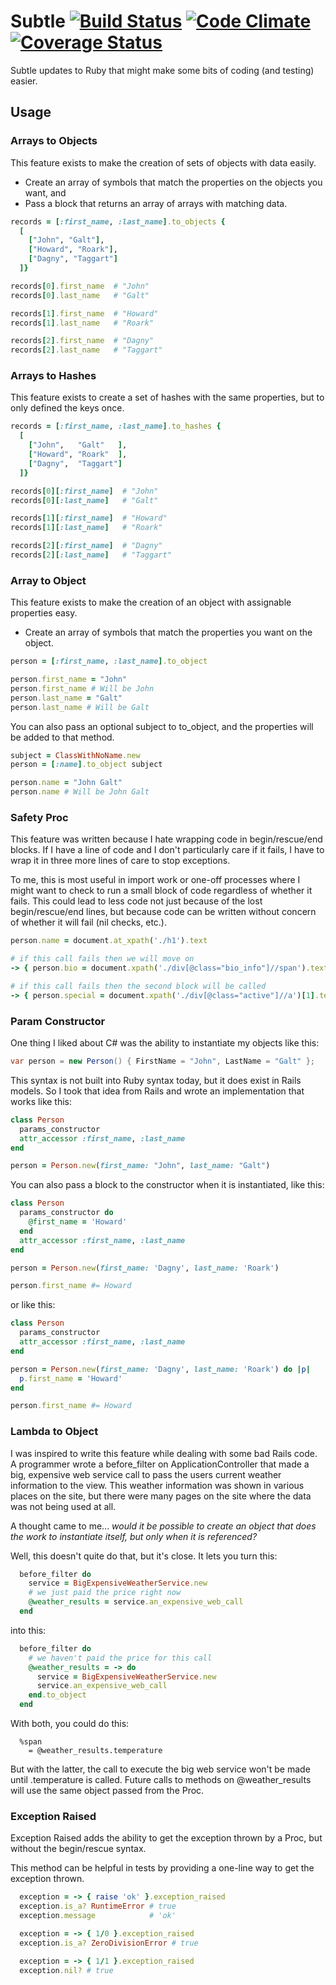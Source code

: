 # Subtle [![Build Status](https://secure.travis-ci.org/darrencauthon/subtle.png?branch=master)](http://travis-ci.org/darrencauthon/subtle) [![Code Climate](https://codeclimate.com/github/darrencauthon/subtle.png)](https://codeclimate.com/github/darrencauthon/subtle) [![Coverage Status](https://coveralls.io/repos/darrencauthon/subtle/badge.png?branch=master)](https://coveralls.io/r/darrencauthon/subtle)

Subtle updates to Ruby that might make some bits of coding (and testing) easier.

## Usage

### Arrays to Objects

This feature exists to make the creation of sets of objects with data easily.

* Create an array of symbols that match the properties on the objects you want, and
* Pass a block that returns an array of arrays with matching data. 

````ruby
records = [:first_name, :last_name].to_objects { 
  [
    ["John", "Galt"], 
    ["Howard", "Roark"],
    ["Dagny", "Taggart"]
  ]}

records[0].first_name  # "John"
records[0].last_name   # "Galt"

records[1].first_name  # "Howard"
records[1].last_name   # "Roark"

records[2].first_name  # "Dagny"
records[2].last_name   # "Taggart"
````

### Arrays to Hashes

This feature exists to create a set of hashes with the same properties, but to only defined the keys once.

````ruby
records = [:first_name, :last_name].to_hashes {
  [
    ["John",   "Galt"   ],
    ["Howard", "Roark"  ],
    ["Dagny",  "Taggart"]
  ]}

records[0][:first_name]  # "John"
records[0][:last_name]   # "Galt"

records[1][:first_name]  # "Howard"
records[1][:last_name]   # "Roark"

records[2][:first_name]  # "Dagny"
records[2][:last_name]   # "Taggart"
````

### Array to Object

This feature exists to make the creation of an object with assignable properties easy.

* Create an array of symbols that match the properties you want on the object.

````ruby
person = [:first_name, :last_name].to_object

person.first_name = "John"
person.first_name # Will be John
person.last_name = "Galt"
person.last_name # Will be Galt
````

You can also pass an optional subject to to_object, and the properties will be added to that method.
````ruby
subject = ClassWithNoName.new
person = [:name].to_object subject

person.name = "John Galt"
person.name # Will be John Galt
````
### Safety Proc

This feature was written because I hate wrapping code in begin/rescue/end blocks.  If I have a line of code and I don't particularly care if it fails, I have to wrap it in three more lines of care to stop exceptions.

To me, this is most useful in import work or one-off processes where I might want to check to run a small block of code regardless of whether it fails.  This could lead to less code not just because of the lost begin/rescue/end lines, but because code can be written without concern of whether it will fail (nil checks, etc.).

````ruby
person.name = document.at_xpath('./h1').text

# if this call fails then we will move on
-> { person.bio = document.xpath('./div[@class="bio_info"]//span').text }.call_safely

# if this call fails then the second block will be called
-> { person.special = document.xpath('./div[@class="active"]//a')[1].text == "special" }.call_safely { person.special = false }
````

### Param Constructor

One thing I liked about C# was the ability to instantiate my objects like this:

````c#
var person = new Person() { FirstName = "John", LastName = "Galt" };
````

This syntax is not built into Ruby syntax today, but it does exist in Rails models.  So I took that idea from Rails and wrote an implementation that works like this:

````ruby
class Person
  params_constructor
  attr_accessor :first_name, :last_name
end

person = Person.new(first_name: "John", last_name: "Galt")
````

You can also pass a block to the constructor when it is instantiated, like this:

````ruby
class Person
  params_constructor do
    @first_name = 'Howard'
  end
  attr_accessor :first_name, :last_name
end

person = Person.new(first_name: 'Dagny', last_name: 'Roark')

person.first_name #= Howard

````

or like this:

````ruby
class Person
  params_constructor
  attr_accessor :first_name, :last_name
end

person = Person.new(first_name: 'Dagny', last_name: 'Roark') do |p|
  p.first_name = 'Howard'
end

person.first_name #= Howard

````

### Lambda to Object

I was inspired to write this feature while dealing with some bad Rails code. A programmer wrote a before_filter on ApplicationController that made a big, expensive web service call to pass the users current weather information to the view.  This weather information was shown in various places on the site, but there were many pages on the site where the data was not being used at all.

A thought came to me... *would it be possible to create an object that does the work to instantiate itself, but only when it is referenced?*

Well, this doesn't quite do that, but it's close.  It lets you turn this:

````ruby
  before_filter do
    service = BigExpensiveWeatherService.new
    # we just paid the price right now
    @weather_results = service.an_expensive_web_call
  end
````

into this:

````ruby
  before_filter do
    # we haven't paid the price for this call
    @weather_results = -> do
      service = BigExpensiveWeatherService.new
      service.an_expensive_web_call
    end.to_object
  end
````

With both, you could do this:

````haml
  %span
    = @weather_results.temperature
````

But with the latter, the call to execute the big web service won't be made until .temperature is called.  Future calls to methods on @weather_results will use the same object passed from the Proc.


### Exception Raised

Exception Raised adds the ability to get the exception thrown by a Proc, but without the begin/rescue syntax.

This method can be helpful in tests by providing a one-line way to get the exception thrown.

````ruby
  exception = -> { raise 'ok' }.exception_raised
  exception.is_a? RuntimeError # true
  exception.message            # 'ok'

  exception = -> { 1/0 }.exception_raised
  exception.is_a? ZeroDivisionError # true

  exception = -> { 1/1 }.exception_raised
  exception.nil? # true
````
